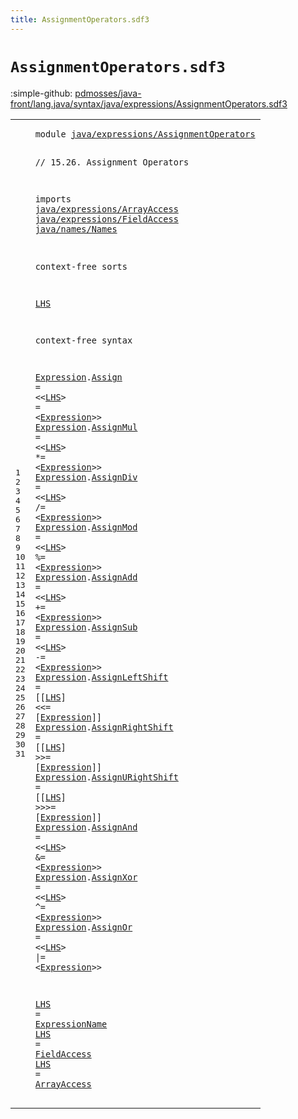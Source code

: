 ```yaml
---
title: AssignmentOperators.sdf3
---
```


# `AssignmentOperators.sdf3`

:simple-github: [pdmosses/java-front/lang.java/syntax/java/expressions/AssignmentOperators.sdf3]

[pdmosses/java-front/lang.java/syntax/java/expressions/AssignmentOperators.sdf3]: https://github.com/pdmosses/java-front/blob/master/lang.java/syntax/java/expressions/AssignmentOperators.sdf3 "The source file on GitHub"

<div class="sdf3"><table class="highlighttable"><tbody><tr><td class="linenos"><div class="linenodiv"><pre><span></span>1
2
3
4
5
6
7
8
9
10
11
12
13
14
15
16
17
18
19
20
21
22
23
24
25
26
27
28
29
30
31
</pre></div></td>
<td class="code"><pre><code><span class="keyword">module</span> <a href="../Main.sdf3#java/expressions/AssignmentOperators_410_446" id="java/expressions/AssignmentOperators_7_43" title="Referenced at ../Main.sdf3 line 17">java/expressions/AssignmentOperators</a>

<span class="layout">// 15.26. Assignment Operators</span>

<span class="keyword">imports</span>
  <a href="../ArrayAccess.sdf3#java/expressions/ArrayAccess_7_35" id="java/expressions/ArrayAccess_87_115" title="Defined at ../ArrayAccess.sdf3 line 1">java/expressions/ArrayAccess</a>
  <a href="../FieldAccess.sdf3#java/expressions/FieldAccess_7_35" id="java/expressions/FieldAccess_118_146" title="Defined at ../FieldAccess.sdf3 line 1">java/expressions/FieldAccess</a>
  <a href="../../names/Names.sdf3#java/names/Names_7_23" id="java/names/Names_149_165" title="Defined at ../../names/Names.sdf3 line 1">java/names/Names</a>

<span class="keyword">context-free sorts</span>

  <a href="#LHS_882_885" id="LHS_189_192" title="Referenced at line 27">LHS</a>

<span class="keyword">context-free syntax</span>
  
  <a href="#Expression_891_901" id="Expression_219_229" title="Referenced at line 27">Expression</a>.<span class="cons_Constructor"><a href="../Disambiguation.sdf3#Assign_1939_1945" id="Assign_230_236" title="Referenced at ../Disambiguation.sdf3 line 95">Assign</a></span>            = &lt;&lt;<a href="#LHS_189_192" id="LHS_252_255" title="Defined at line 12, 29, 30, 31">LHS</a>&gt; <span class="cons_String">=</span> &lt;<a href="#Expression_219_229" id="Expression_260_270" title="Defined at line 16, 17, 18, 19, 20, 21, 22, 23, 24, 25, 26, 27">Expression</a>&gt;&gt;
  <a href="#Expression_891_901" id="Expression_275_285" title="Referenced at line 27">Expression</a>.<span class="cons_Constructor"><a href="../Disambiguation.sdf3#AssignMul_1961_1970" id="AssignMul_286_295" title="Referenced at ../Disambiguation.sdf3 line 96">AssignMul</a></span>         = &lt;&lt;<a href="#LHS_189_192" id="LHS_308_311" title="Defined at line 12, 29, 30, 31">LHS</a>&gt; <span class="cons_String">*=</span> &lt;<a href="#Expression_219_229" id="Expression_317_327" title="Defined at line 16, 17, 18, 19, 20, 21, 22, 23, 24, 25, 26, 27">Expression</a>&gt;&gt;
  <a href="#Expression_891_901" id="Expression_332_342" title="Referenced at line 27">Expression</a>.<span class="cons_Constructor"><a href="../Disambiguation.sdf3#AssignDiv_1986_1995" id="AssignDiv_343_352" title="Referenced at ../Disambiguation.sdf3 line 97">AssignDiv</a></span>         = &lt;&lt;<a href="#LHS_189_192" id="LHS_365_368" title="Defined at line 12, 29, 30, 31">LHS</a>&gt; <span class="cons_String">/=</span> &lt;<a href="#Expression_219_229" id="Expression_374_384" title="Defined at line 16, 17, 18, 19, 20, 21, 22, 23, 24, 25, 26, 27">Expression</a>&gt;&gt;
  <a href="#Expression_891_901" id="Expression_389_399" title="Referenced at line 27">Expression</a>.<span class="cons_Constructor"><a href="../Disambiguation.sdf3#AssignMod_2011_2020" id="AssignMod_400_409" title="Referenced at ../Disambiguation.sdf3 line 98">AssignMod</a></span>         = &lt;&lt;<a href="#LHS_189_192" id="LHS_422_425" title="Defined at line 12, 29, 30, 31">LHS</a>&gt; <span class="cons_String">%=</span> &lt;<a href="#Expression_219_229" id="Expression_431_441" title="Defined at line 16, 17, 18, 19, 20, 21, 22, 23, 24, 25, 26, 27">Expression</a>&gt;&gt;
  <a href="#Expression_891_901" id="Expression_446_456" title="Referenced at line 27">Expression</a>.<span class="cons_Constructor"><a href="../Disambiguation.sdf3#AssignAdd_2036_2045" id="AssignAdd_457_466" title="Referenced at ../Disambiguation.sdf3 line 99">AssignAdd</a></span>         = &lt;&lt;<a href="#LHS_189_192" id="LHS_479_482" title="Defined at line 12, 29, 30, 31">LHS</a>&gt; <span class="cons_String">+=</span> &lt;<a href="#Expression_219_229" id="Expression_488_498" title="Defined at line 16, 17, 18, 19, 20, 21, 22, 23, 24, 25, 26, 27">Expression</a>&gt;&gt;
  <a href="#Expression_891_901" id="Expression_503_513" title="Referenced at line 27">Expression</a>.<span class="cons_Constructor"><a href="../Disambiguation.sdf3#AssignSub_2061_2070" id="AssignSub_514_523" title="Referenced at ../Disambiguation.sdf3 line 100">AssignSub</a></span>         = &lt;&lt;<a href="#LHS_189_192" id="LHS_536_539" title="Defined at line 12, 29, 30, 31">LHS</a>&gt; <span class="cons_String">-=</span> &lt;<a href="#Expression_219_229" id="Expression_545_555" title="Defined at line 16, 17, 18, 19, 20, 21, 22, 23, 24, 25, 26, 27">Expression</a>&gt;&gt;
  <a href="#Expression_891_901" id="Expression_560_570" title="Referenced at line 27">Expression</a>.<span class="cons_Constructor"><a href="../Disambiguation.sdf3#AssignLeftShift_2086_2101" id="AssignLeftShift_571_586" title="Referenced at ../Disambiguation.sdf3 line 101">AssignLeftShift</a></span>   = [[<a href="#LHS_189_192" id="LHS_593_596" title="Defined at line 12, 29, 30, 31">LHS</a>] <span class="cons_String">&lt;&lt;=</span> [<a href="#Expression_219_229" id="Expression_603_613" title="Defined at line 16, 17, 18, 19, 20, 21, 22, 23, 24, 25, 26, 27">Expression</a>]]
  <a href="#Expression_891_901" id="Expression_618_628" title="Referenced at line 27">Expression</a>.<span class="cons_Constructor"><a href="../Disambiguation.sdf3#AssignRightShift_2117_2133" id="AssignRightShift_629_645" title="Referenced at ../Disambiguation.sdf3 line 102">AssignRightShift</a></span>  = [[<a href="#LHS_189_192" id="LHS_651_654" title="Defined at line 12, 29, 30, 31">LHS</a>] <span class="cons_String">&gt;&gt;=</span> [<a href="#Expression_219_229" id="Expression_661_671" title="Defined at line 16, 17, 18, 19, 20, 21, 22, 23, 24, 25, 26, 27">Expression</a>]]
  <a href="#Expression_891_901" id="Expression_676_686" title="Referenced at line 27">Expression</a>.<span class="cons_Constructor"><a href="../Disambiguation.sdf3#AssignURightShift_2149_2166" id="AssignURightShift_687_704" title="Referenced at ../Disambiguation.sdf3 line 103">AssignURightShift</a></span> = [[<a href="#LHS_189_192" id="LHS_709_712" title="Defined at line 12, 29, 30, 31">LHS</a>] <span class="cons_String">&gt;&gt;&gt;=</span> [<a href="#Expression_219_229" id="Expression_720_730" title="Defined at line 16, 17, 18, 19, 20, 21, 22, 23, 24, 25, 26, 27">Expression</a>]]
  <a href="#Expression_891_901" id="Expression_735_745" title="Referenced at line 27">Expression</a>.<span class="cons_Constructor"><a href="../Disambiguation.sdf3#AssignAnd_2182_2191" id="AssignAnd_746_755" title="Referenced at ../Disambiguation.sdf3 line 104">AssignAnd</a></span>         = &lt;&lt;<a href="#LHS_189_192" id="LHS_768_771" title="Defined at line 12, 29, 30, 31">LHS</a>&gt; <span class="cons_String">&amp;=</span> &lt;<a href="#Expression_219_229" id="Expression_777_787" title="Defined at line 16, 17, 18, 19, 20, 21, 22, 23, 24, 25, 26, 27">Expression</a>&gt;&gt;
  <a href="#Expression_891_901" id="Expression_792_802" title="Referenced at line 27">Expression</a>.<span class="cons_Constructor"><a href="../Disambiguation.sdf3#AssignXor_2207_2216" id="AssignXor_803_812" title="Referenced at ../Disambiguation.sdf3 line 105">AssignXor</a></span>         = &lt;&lt;<a href="#LHS_189_192" id="LHS_825_828" title="Defined at line 12, 29, 30, 31">LHS</a>&gt; <span class="cons_String">^=</span> &lt;<a href="#Expression_219_229" id="Expression_834_844" title="Defined at line 16, 17, 18, 19, 20, 21, 22, 23, 24, 25, 26, 27">Expression</a>&gt;&gt;
  <a href="#Expression_891_901" id="Expression_849_859" title="Referenced at line 27">Expression</a>.<span class="cons_Constructor"><a href="../Disambiguation.sdf3#AssignOr_2232_2240" id="AssignOr_860_868" title="Referenced at ../Disambiguation.sdf3 line 106">AssignOr</a></span>          = &lt;&lt;<a href="#LHS_189_192" id="LHS_882_885" title="Defined at line 12, 29, 30, 31">LHS</a>&gt; <span class="cons_String">|=</span> &lt;<a href="#Expression_219_229" id="Expression_891_901" title="Defined at line 16, 17, 18, 19, 20, 21, 22, 23, 24, 25, 26, 27">Expression</a>&gt;&gt;
  
  <a href="#LHS_882_885" id="LHS_909_912" title="Referenced at line 27">LHS</a> = <a href="../../names/Names.sdf3#ExpressionName_176_190" id="ExpressionName_915_929" title="Defined at ../../names/Names.sdf3 line 13, 25, 26">ExpressionName</a>
  <a href="#LHS_882_885" id="LHS_932_935" title="Referenced at line 27">LHS</a> = <a href="../FieldAccess.sdf3#FieldAccess_174_185" id="FieldAccess_938_949" title="Defined at ../FieldAccess.sdf3 line 12, 18, 19, 20">FieldAccess</a>
  <a href="#LHS_882_885" id="LHS_952_955" title="Referenced at line 27">LHS</a> = <a href="../ArrayAccess.sdf3#ArrayAccess_158_169" id="ArrayAccess_958_969" title="Defined at ../ArrayAccess.sdf3 line 11, 17">ArrayAccess</a>
</code></pre></td></tr></tbody></table></div>
